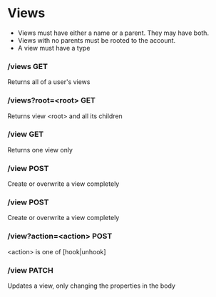 # Views

- Views must have either a name or a parent. They may have both.
- Views with no parents must be rooted to the account.
- A view must have a type


### /views GET
Returns all of a user's views

### /views?root=\<root> GET
Returns view \<root> and all its children

### /view GET
Returns one view only

### /view POST
Create or overwrite a view completely

### /view POST
Create or overwrite a view completely

### /view?action=\<action> POST
\<action> is one of [hook\|unhook]

### /view PATCH
Updates a view, only changing the properties in the body